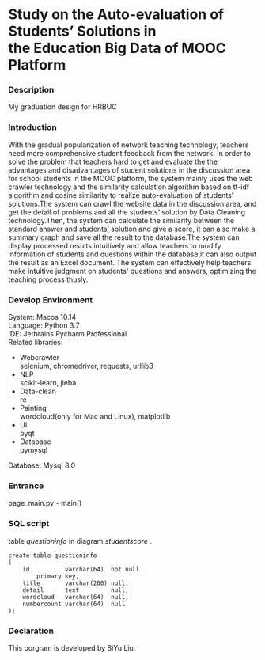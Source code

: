 # Study on the Auto-evaluation of Students’ Solutions in the Education Big Data of MOOC Platform

### Description
My graduation design for HRBUC  

### Introduction
With the gradual popularization of network teaching technology, teachers need  more comprehensive student feedback from the network. In order to solve the problem that teachers hard to get and evaluate the the advantages and disadvantages of student solutions in the discussion area for school students in the MOOC platform, the system mainly uses the web crawler technology and the similarity calculation algorithm based on tf-idf algorithm and cosine similarity to realize auto-evaluation of students’ solutions.The system can crawl the website data in the discussion area, and get the detail of problems and all the students’ solution by Data Cleaning technology.Then, the system can calculate the similarity between the standard answer and students’ solution and give a score, it can also make a summary graph and save all the result to the database.The system can display processed results intuitively and allow teachers to modify information of students and questions within the database,it can also output the result as an Excel document. The system can effectively help teachers make intuitive judgment on students' questions and answers, optimizing the teaching process thusly.  

### Develop Environment
System: Macos 10.14  
Language: Python 3.7  
IDE: Jetbrains Pycharm Professional   
Related libraries:  
* Webcrawler   
selenium, chromedriver, requests, urllib3
* NLP  
scikit-learn, jieba
* Data-clean  
re
* Painting  
wordcloud(only for Mac and Linux), matplotlib
* UI  
pyqt
* Database  
pymysql    

Database: Mysql 8.0  

### Entrance
page_main.py - main()

### SQL script
table *questioninfo* in diagram *studentscore* . 

```
create table questioninfo
(
    id          varchar(64)  not null
        primary key,
    title       varchar(200) null,
    detail      text         null,
    wordcloud   varchar(64)  null,
    numbercount varchar(64)  null
);
```

### Declaration
This porgram is developed by SiYu Liu.
